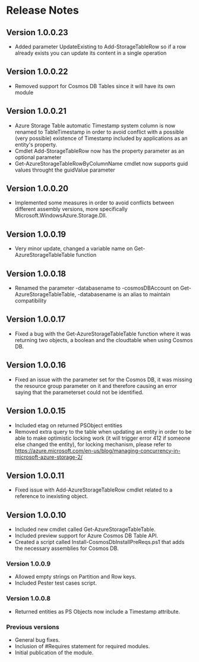 # Release Notes

## Version 1.0.0.23
* Added parameter UpdateExisting to Add-StorageTableRow so if a row already exists you can update its content in a single operation 

## Version 1.0.0.22
* Removed support for Cosmos DB Tables since it will have its own module

## Version 1.0.0.21
* Azure Storage Table automatic Timestamp system column is now renamed to TableTimestamp in order to avoid conflict with a possible (very possible) existence of Timestamp included by applications as an entity's property. 
* Cmdlet Add-StorageTableRow now has the property parameter as an optional parameter
* Get-AzureStorageTableRowByColumnName cmdlet now supports guid values throught the guidValue parameter

## Version 1.0.0.20
* Implemented some measures in order to avoid conflicts between different assembly versions, more specifically Microsoft.WindowsAzure.Storage.Dll.

## Version 1.0.0.19
* Very minor update, changed a variable name on Get-AzureStorageTableTable function

## Version 1.0.0.18
* Renamed the parameter -databasename to -cosmosDBAccount on Get-AzureStorageTableTable, -databasename is an alias to maintain compatibility 

## Version 1.0.0.17
* Fixed a bug with the Get-AzureStorageTableTable function where it was returning two objects, a boolean and the cloudtable when using Cosmos DB.

## Version 1.0.0.16
* Fixed an issue with the parameter set for the Cosmos DB, it was missing the resource group parameter on it and therefore causing an error saying that the parameterset could not be identified.

## Version 1.0.0.15
* Included etag on returned PSObject entities
* Removed extra query to the table when updating an entity in order to be able to make optimistic locking work (it will trigger error 412 if someone else changed the entity), for locking mechanism, please refer to https://azure.microsoft.com/en-us/blog/managing-concurrency-in-microsoft-azure-storage-2/

## Version 1.0.0.11
* Fixed issue with Add-AzureStorageTableRow cmdlet related to a reference to inexisting object.

## Version 1.0.0.10
* Included new cmdlet called Get-AzureStorageTableTable.
* Included preview support for Azure Cosmos DB Table API.
* Created a script called Install-CosmosDbInstallPreReqs.ps1 that adds the necessary assemblies for Cosmos DB.

### Version 1.0.0.9
* Allowed empty strings on Partition and Row keys.
* Included Pester test cases script.

### Version 1.0.0.8
* Returned entities as PS Objects now include a Timestamp attribute.

### Previous versions
* General bug fixes.
* Inclusion of #Requires statement for required modules.
* Initial publication of the module.
